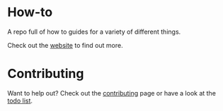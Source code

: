 # How-to
A repo full of how to guides for a variety of different things.

Check out the [website](http://www.francislewis.me/How-to) to find out more.

# Contributing
Want to help out? Check out the [contributing](http://www.francislewis.me/How-to/contributing/) page or have a look
at the [todo list](http://www.francislewis.me/How-to/todo/).
